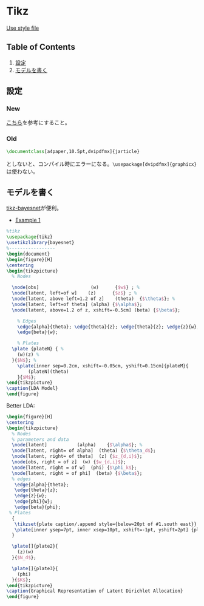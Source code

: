 # Tikz
[Use style file](https://github.com/Shusei-E/tikz-bayesnet)

## Table of Contents
1. [設定](#設定)
2. [モデルを書く](#モデルを書く)


## 設定
### New
[こちら](https://github.com/Shusei-E/Code_Tips/blob/master/Latex-Beamer/Latex.md#tikzでゲームツリー)を参考にすること。

### Old
```tex
\documentclass[a4paper,10.5pt,dvipdfmx]{jarticle}
```
としないと、コンパイル時にエラーになる。`\usepackage[dvipdfmx]{graphicx}`は使わない。

## モデルを書く
[tikz-bayesnet](https://github.com/jluttine/tikz-bayesnet)が便利。
* [Example 1](https://github.com/Shusei-E/Code_Tips/blob/master/Latex-Beamer/Examples/bayesnet.tex)

```tex
%tikz
\usepackage{tikz}
\usetikzlibrary{bayesnet}
%-----------------
\begin{document}
\begin{figure}[H]
\centering
\begin{tikzpicture}
  % Nodes

  \node[obs]                   (w)      {$w$} ; %
  \node[latent, left=of w]    (z)      {$z$} ; %
  \node[latent, above left=1.2 of z]    (theta)  {$\theta$}; %
  \node[latent, left=of theta] (alpha) {$\alpha$};
  \node[latent, above=1.2 of z, xshift=-0.5cm] (beta) {$\beta$};

	% Edges
	\edge{alpha}{theta}; \edge{theta}{z}; \edge{theta}{z}; \edge{z}{w}; 
	\edge{beta}{w};

	% Plates
  \plate {plateN} { %
    (w)(z) %
  }{$N$}; %
	\plate[inner sep=0.2cm, xshift=-0.05cm, yshift=0.15cm]{plateM}{
		(plateN)(theta)
	}{$M$};
\end{tikzpicture}
\caption{LDA Model}
\end{figure}
```
Better LDA:
```tex
\begin{figure}[H]
\centering
\begin{tikzpicture}
  % Nodes
  % parameters and data
  \node[latent]           (alpha)    {$\alpha$}; %
  \node[latent, right= of alpha]  (theta) {$\theta_d$};
  \node[latent, right= of theta]  (z) {$z_{d,i}$};
  \node[obs, right = of z]  (w) {$w_{d,i}$};
  \node[latent, right = of w]  (phi) {$\phi_k$};
  \node[latent, right = of phi]  (beta) {$\beta$};
  % edges
   \edge{alpha}{theta};
   \edge{theta}{z};
   \edge{z}{w};
   \edge{phi}{w};
   \edge{beta}{phi};
 % Plates
  {
   \tikzset{plate caption/.append style={below=20pt of #1.south east}}
   \plate[inner ysep=7pt, inner xsep=10pt, xshift=-1pt, yshift=2pt] {plate1} {(theta)(z)(w)} {$D$};
  }

  \plate[]{plate2}{
    (z)(w)
  }{$N_d$};

  \plate[]{plate3}{
    (phi)
  }{$K$};
\end{tikzpicture}
\caption{Graphical Representation of Latent Dirichlet Allocation}
\end{figure}
```
